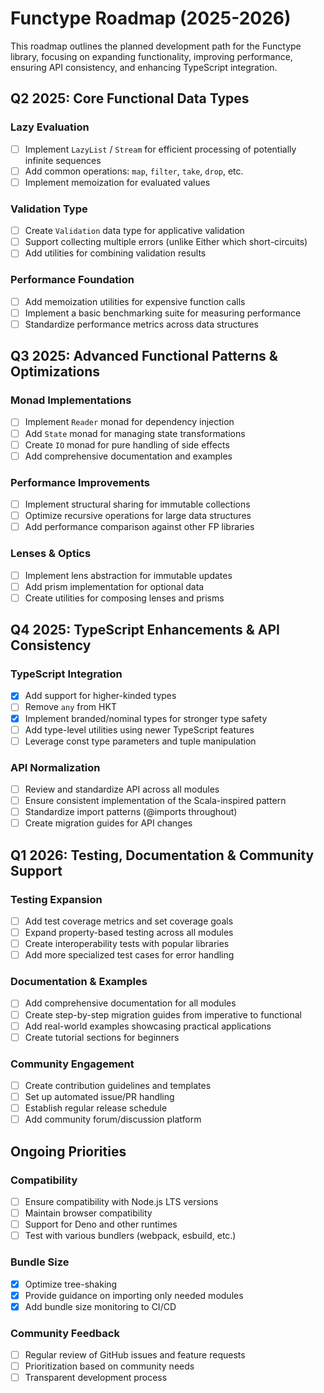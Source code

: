 # Functype Roadmap (2025-2026)

This roadmap outlines the planned development path for the Functype library, focusing on expanding functionality, improving performance, ensuring API consistency, and enhancing TypeScript integration.

## Q2 2025: Core Functional Data Types

### Lazy Evaluation

- [ ] Implement `LazyList` / `Stream` for efficient processing of potentially infinite sequences
- [ ] Add common operations: `map`, `filter`, `take`, `drop`, etc.
- [ ] Implement memoization for evaluated values

### Validation Type

- [ ] Create `Validation` data type for applicative validation
- [ ] Support collecting multiple errors (unlike Either which short-circuits)
- [ ] Add utilities for combining validation results

### Performance Foundation

- [ ] Add memoization utilities for expensive function calls
- [ ] Implement a basic benchmarking suite for measuring performance
- [ ] Standardize performance metrics across data structures

## Q3 2025: Advanced Functional Patterns & Optimizations

### Monad Implementations

- [ ] Implement `Reader` monad for dependency injection
- [ ] Add `State` monad for managing state transformations
- [ ] Create `IO` monad for pure handling of side effects
- [ ] Add comprehensive documentation and examples

### Performance Improvements

- [ ] Implement structural sharing for immutable collections
- [ ] Optimize recursive operations for large data structures
- [ ] Add performance comparison against other FP libraries

### Lenses & Optics

- [ ] Implement lens abstraction for immutable updates
- [ ] Add prism implementation for optional data
- [ ] Create utilities for composing lenses and prisms

## Q4 2025: TypeScript Enhancements & API Consistency

### TypeScript Integration

- [x] Add support for higher-kinded types
- [ ] Remove `any` from HKT
- [x] Implement branded/nominal types for stronger type safety
- [ ] Add type-level utilities using newer TypeScript features
- [ ] Leverage const type parameters and tuple manipulation

### API Normalization

- [ ] Review and standardize API across all modules
- [ ] Ensure consistent implementation of the Scala-inspired pattern
- [ ] Standardize import patterns (@imports throughout)
- [ ] Create migration guides for API changes

## Q1 2026: Testing, Documentation & Community Support

### Testing Expansion

- [ ] Add test coverage metrics and set coverage goals
- [ ] Expand property-based testing across all modules
- [ ] Create interoperability tests with popular libraries
- [ ] Add more specialized test cases for error handling

### Documentation & Examples

- [ ] Add comprehensive documentation for all modules
- [ ] Create step-by-step migration guides from imperative to functional
- [ ] Add real-world examples showcasing practical applications
- [ ] Create tutorial sections for beginners

### Community Engagement

- [ ] Create contribution guidelines and templates
- [ ] Set up automated issue/PR handling
- [ ] Establish regular release schedule
- [ ] Add community forum/discussion platform

## Ongoing Priorities

### Compatibility

- [ ] Ensure compatibility with Node.js LTS versions
- [ ] Maintain browser compatibility
- [ ] Support for Deno and other runtimes
- [ ] Test with various bundlers (webpack, esbuild, etc.)

### Bundle Size

- [x] Optimize tree-shaking
- [x] Provide guidance on importing only needed modules
- [x] Add bundle size monitoring to CI/CD

### Community Feedback

- [ ] Regular review of GitHub issues and feature requests
- [ ] Prioritization based on community needs
- [ ] Transparent development process
